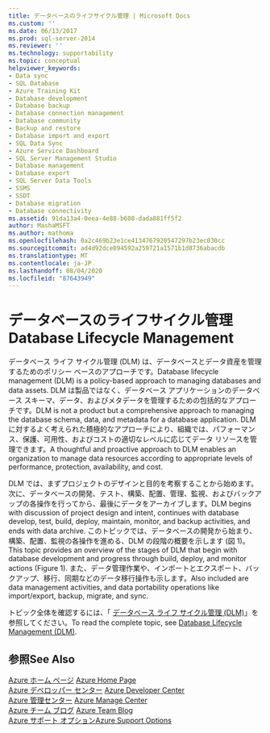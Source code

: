 ```yaml
---
title: データベースのライフサイクル管理 | Microsoft Docs
ms.custom: ''
ms.date: 06/13/2017
ms.prod: sql-server-2014
ms.reviewer: ''
ms.technology: supportability
ms.topic: conceptual
helpviewer_keywords:
- Data sync
- SQL Database
- Azure Training Kit
- Database development
- Database backup
- Database connection management
- Database community
- Backup and restore
- Database import and export
- SQL Data Sync
- Azure Service Dashboard
- SQL Server Management Studio
- Database management
- Database export
- SQL Server Data Tools
- SSMS
- SSDT
- Database migration
- Database connectivity
ms.assetid: 91da13a4-0eea-4e88-b608-dada881ff5f2
author: MashaMSFT
ms.author: mathoma
ms.openlocfilehash: 0a2c469b23e1ce4134767920547297b23ec030cc
ms.sourcegitcommit: ad4d92dce894592a259721a1571b1d8736abacdb
ms.translationtype: MT
ms.contentlocale: ja-JP
ms.lasthandoff: 08/04/2020
ms.locfileid: "87643949"
---
```

# <a name="database-lifecycle-management"></a><span data-ttu-id="93400-102">データベースのライフサイクル管理</span><span class="sxs-lookup"><span data-stu-id="93400-102">Database Lifecycle Management</span></span>
  <span data-ttu-id="93400-103">データベース ライフ サイクル管理 (DLM) は、データベースとデータ資産を管理するためのポリシー ベースのアプローチです。</span><span class="sxs-lookup"><span data-stu-id="93400-103">Database lifecycle management (DLM) is a policy-based approach to managing databases and data assets.</span></span> <span data-ttu-id="93400-104">DLM は製品ではなく、データベース アプリケーションのデータベース スキーマ、データ、およびメタデータを管理するための包括的なアプローチです。</span><span class="sxs-lookup"><span data-stu-id="93400-104">DLM is not a product but a comprehensive approach to managing the database schema, data, and metadata for a database application.</span></span> <span data-ttu-id="93400-105">DLM に対するよく考えられた積極的なアプローチにより、組織では、パフォーマンス、保護、可用性、およびコストの適切なレベルに応じてデータ リソースを管理できます。</span><span class="sxs-lookup"><span data-stu-id="93400-105">A thoughtful and proactive approach to DLM enables an organization to manage data resources according to appropriate levels of performance, protection, availability, and cost.</span></span>  
  
 <span data-ttu-id="93400-106">DLM では、まずプロジェクトのデザインと目的を考察することから始めます。次に、データベースの開発、テスト、構築、配置、管理、監視、およびバックアップの各操作を行ってから、最後にデータをアーカイブします。</span><span class="sxs-lookup"><span data-stu-id="93400-106">DLM begins with discussion of project design and intent, continues with database develop, test, build, deploy, maintain, monitor, and backup activities, and ends with data archive.</span></span> <span data-ttu-id="93400-107">このトピックでは、データベースの開発から始まり、構築、配置、監視の各操作を進める、DLM の段階の概要を示します (図 1)。</span><span class="sxs-lookup"><span data-stu-id="93400-107">This topic provides an overview of the stages of DLM that begin with database development and progress through build, deploy, and monitor actions (Figure 1).</span></span> <span data-ttu-id="93400-108">また、データ管理作業や、インポートとエクスポート、バックアップ、移行、同期などのデータ移行操作も示します。</span><span class="sxs-lookup"><span data-stu-id="93400-108">Also included are data management activities, and data portability operations like import/export, backup, migrate, and sync.</span></span>  
  
 <span data-ttu-id="93400-109">トピック全体を確認するには、「 [データベース ライフ サイクル管理 (DLM)](https://go.microsoft.com/fwlink/?LinkId=276949)」を参照してください。</span><span class="sxs-lookup"><span data-stu-id="93400-109">To read the complete topic, see [Database Lifecycle Management (DLM)](https://go.microsoft.com/fwlink/?LinkId=276949).</span></span>  
  
## <a name="see-also"></a><span data-ttu-id="93400-110">参照</span><span class="sxs-lookup"><span data-stu-id="93400-110">See Also</span></span>  
 <span data-ttu-id="93400-111">[Azure ホーム ページ](https://www.windowsazure.com/) </span><span class="sxs-lookup"><span data-stu-id="93400-111">[Azure Home Page](https://www.windowsazure.com/) </span></span>  
 <span data-ttu-id="93400-112">[Azure デベロッパー センター](https://www.windowsazure.com/develop/overview/) </span><span class="sxs-lookup"><span data-stu-id="93400-112">[Azure Developer Center](https://www.windowsazure.com/develop/overview/) </span></span>  
 <span data-ttu-id="93400-113">[Azure 管理センター](https://www.windowsazure.com/manage/overview/) </span><span class="sxs-lookup"><span data-stu-id="93400-113">[Azure Manage Center](https://www.windowsazure.com/manage/overview/) </span></span>  
 <span data-ttu-id="93400-114">[Azure チーム ブログ](https://www.windowsazure.com/community/blog/) </span><span class="sxs-lookup"><span data-stu-id="93400-114">[Azure Team Blog](https://www.windowsazure.com/community/blog/) </span></span>  
 [<span data-ttu-id="93400-115">Azure サポート オプション</span><span class="sxs-lookup"><span data-stu-id="93400-115">Azure Support Options</span></span>](https://www.windowsazure.com/support/contact/)  
  
